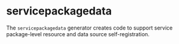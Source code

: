 # servicepackagedata

The `servicepackagedata` generator creates code to support service package-level resource and data source self-registration.
